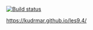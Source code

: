 [![Build status](https://ci.appveyor.com/api/projects/status/oxld48dv3h8hso4l?svg=true)](https://ci.appveyor.com/project/KudrMar/les9-4)


https://kudrmar.github.io/les9.4/


